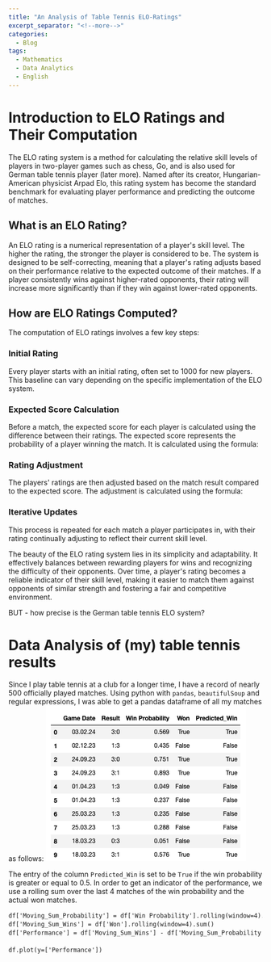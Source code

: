 ```yaml
---
title: "An Analysis of Table Tennis ELO-Ratings"
excerpt_separator: "<!--more-->"
categories:
  - Blog
tags:
  - Mathematics
  - Data Analytics
  - English
---
```


# Introduction to ELO Ratings and Their Computation
The ELO rating system is a method for calculating the relative skill levels of players in two-player games such as chess, Go, and is also used for German table tennis player (later more). Named after its creator, Hungarian-American physicist Arpad Elo, this rating system has become the standard benchmark for evaluating player performance and predicting the outcome of matches.

## What is an ELO Rating?
An ELO rating is a numerical representation of a player's skill level. The higher the rating, the stronger the player is considered to be. The system is designed to be self-correcting, meaning that a player's rating adjusts based on their performance relative to the expected outcome of their matches. If a player consistently wins against higher-rated opponents, their rating will increase more significantly than if they win against lower-rated opponents.

## How are ELO Ratings Computed?
The computation of ELO ratings involves a few key steps:

### Initial Rating
Every player starts with an initial rating, often set to 1000 for new players. This baseline can vary depending on the specific implementation of the ELO system.

### Expected Score Calculation
Before a match, the expected score for each player is calculated using the difference between their ratings. The expected score represents the probability of a player winning the match. It is calculated using the formula:

### Rating Adjustment
The players' ratings are then adjusted based on the match result compared to the expected score. The adjustment is calculated using the formula:

### Iterative Updates
This process is repeated for each match a player participates in, with their rating continually adjusting to reflect their current skill level.

The beauty of the ELO rating system lies in its simplicity and adaptability. It effectively balances between rewarding players for wins and recognizing the difficulty of their opponents. Over time, a player's rating becomes a reliable indicator of their skill level, making it easier to match them against opponents of similar strength and fostering a fair and competitive environment.

BUT - how precise is the German table tennis ELO system? 

# Data Analysis of (my) table tennis results
Since I play table tennis at a club for a longer time, I have a record of nearly 500 officially played matches. Using python with `pandas`, `beautifulSoup` and regular expressions, I was able to get a pandas dataframe of all my matches as follows:
![image tooltip here](/assets/images/elo_rating_initial_df.png)

The entry of the column `Predicted_Win` is set to be `True` if the win probability is greater or equal to 0.5. In order to get an indicator of the performance, we use a rolling sum over the last 4 matches of the win probability and the actual won matches. 

```html
df['Moving_Sum_Probability'] = df['Win Probability'].rolling(window=4).sum()
df['Moving_Sum_Wins'] = df['Won'].rolling(window=4).sum()
df['Performance'] = df['Moving_Sum_Wins'] - df['Moving_Sum_Probability'] 

df.plot(y=['Performance'])
```



